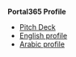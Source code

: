 **Portal365 Profile**

- [Pitch Deck](pitch-deck/index.html)
- [English profile](profile/index.html)
- [Arabic profile](profile/index-ar.html)

